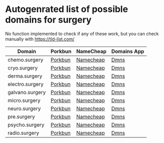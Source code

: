 # Autogenrated list of possible domains for surgery

No function implemented to check if any of these work, but you can check manually with https://tld-list.com/

| Domain | Porkbun | NameCheap | Domains App |
|---|---|---|---|
| chemo.surgery | [Porkbun](https://porkbun.com/checkout/search?prb=e814663da1&tlds=&idnLanguage=&search=search&q=chemo.surgery) | [Namecheap](https://www.namecheap.com/domains/registration/results/?domain=chemo.surgery) | [Dmns](https://dmns.app/domains?q=chemo.surgery) |
| cryo.surgery | [Porkbun](https://porkbun.com/checkout/search?prb=e814663da1&tlds=&idnLanguage=&search=search&q=cryo.surgery) | [Namecheap](https://www.namecheap.com/domains/registration/results/?domain=cryo.surgery) | [Dmns](https://dmns.app/domains?q=cryo.surgery) |
| derma.surgery | [Porkbun](https://porkbun.com/checkout/search?prb=e814663da1&tlds=&idnLanguage=&search=search&q=derma.surgery) | [Namecheap](https://www.namecheap.com/domains/registration/results/?domain=derma.surgery) | [Dmns](https://dmns.app/domains?q=derma.surgery) |
| electro.surgery | [Porkbun](https://porkbun.com/checkout/search?prb=e814663da1&tlds=&idnLanguage=&search=search&q=electro.surgery) | [Namecheap](https://www.namecheap.com/domains/registration/results/?domain=electro.surgery) | [Dmns](https://dmns.app/domains?q=electro.surgery) |
| galvano.surgery | [Porkbun](https://porkbun.com/checkout/search?prb=e814663da1&tlds=&idnLanguage=&search=search&q=galvano.surgery) | [Namecheap](https://www.namecheap.com/domains/registration/results/?domain=galvano.surgery) | [Dmns](https://dmns.app/domains?q=galvano.surgery) |
| micro.surgery | [Porkbun](https://porkbun.com/checkout/search?prb=e814663da1&tlds=&idnLanguage=&search=search&q=micro.surgery) | [Namecheap](https://www.namecheap.com/domains/registration/results/?domain=micro.surgery) | [Dmns](https://dmns.app/domains?q=micro.surgery) |
| neuro.surgery | [Porkbun](https://porkbun.com/checkout/search?prb=e814663da1&tlds=&idnLanguage=&search=search&q=neuro.surgery) | [Namecheap](https://www.namecheap.com/domains/registration/results/?domain=neuro.surgery) | [Dmns](https://dmns.app/domains?q=neuro.surgery) |
| pre.surgery | [Porkbun](https://porkbun.com/checkout/search?prb=e814663da1&tlds=&idnLanguage=&search=search&q=pre.surgery) | [Namecheap](https://www.namecheap.com/domains/registration/results/?domain=pre.surgery) | [Dmns](https://dmns.app/domains?q=pre.surgery) |
| psycho.surgery | [Porkbun](https://porkbun.com/checkout/search?prb=e814663da1&tlds=&idnLanguage=&search=search&q=psycho.surgery) | [Namecheap](https://www.namecheap.com/domains/registration/results/?domain=psycho.surgery) | [Dmns](https://dmns.app/domains?q=psycho.surgery) |
| radio.surgery | [Porkbun](https://porkbun.com/checkout/search?prb=e814663da1&tlds=&idnLanguage=&search=search&q=radio.surgery) | [Namecheap](https://www.namecheap.com/domains/registration/results/?domain=radio.surgery) | [Dmns](https://dmns.app/domains?q=radio.surgery) |
